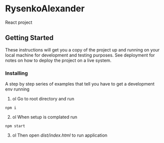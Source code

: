 # RysenkoAlexander

React project 

## Getting Started

These instructions will get you a copy of the project up and running on your local machine for development and testing purposes. See deployment for notes on how to deploy the project on a live system.

### Installing

A step by step series of examples that tell you have to get a development env running

1. ol 
Go to root directory and run 
```
npm i
```
2. ol 
When setup is complated run
```
npm start
```
3. ol
Then open *dist/index.html* to run application

